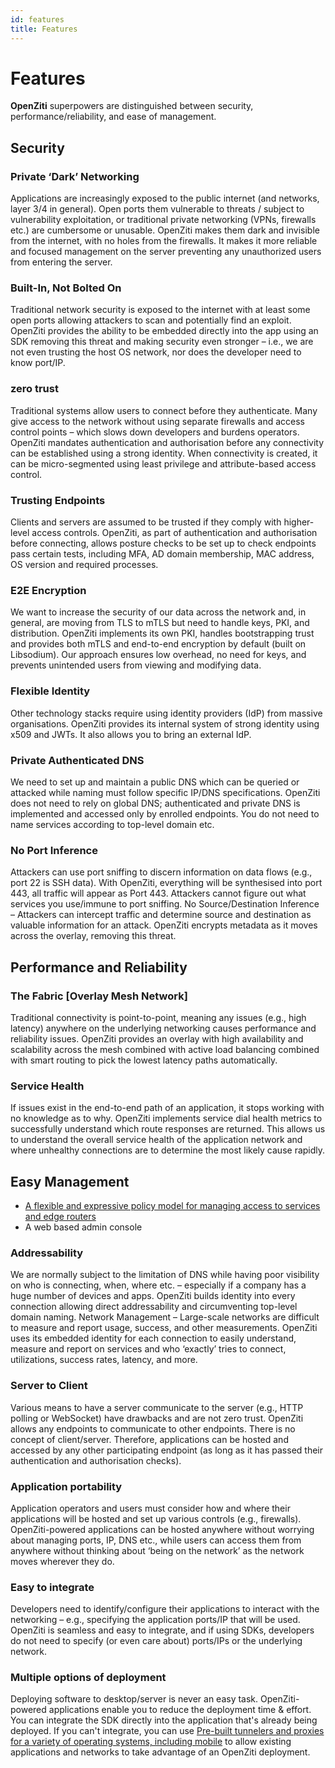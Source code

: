 ```yaml
---
id: features
title: Features
---
```


# Features

**OpenZiti** superpowers are distinguished between security, performance/reliability, and ease of management. 

## Security

### Private ‘Dark’ Networking
Applications are increasingly exposed to the public internet (and networks, layer 3/4 in general). Open ports them vulnerable to threats / subject to vulnerability exploitation, or traditional private networking (VPNs, firewalls etc.) are cumbersome or unusable. OpenZiti makes them dark and invisible from the internet, with no holes from the firewalls. It makes it more reliable and focused management on the server preventing any unauthorized users from entering the server.

### Built-In, Not Bolted On
Traditional network security is exposed to the internet with at least some open ports allowing attackers to scan and potentially find an exploit. OpenZiti provides the ability to be embedded directly into the app using an SDK removing this threat and making security even stronger – i.e., we are not even trusting the host OS network, nor does the developer need to know port/IP.

### zero trust
Traditional systems allow users to connect before they authenticate. Many give access to the network without using separate firewalls and access control points – which slows down developers and burdens operators. OpenZiti mandates authentication and authorisation before any connectivity can be established using a strong identity. When connectivity is created, it can be micro-segmented using least privilege and attribute-based access control.

### Trusting Endpoints 
Clients and servers are assumed to be trusted if they comply with higher-level access controls. OpenZiti, as part of authentication and authorisation before connecting, allows posture checks to be set up to check endpoints pass certain tests, including MFA, AD domain membership, MAC address, OS version and required processes.

### E2E Encryption 
We want to increase the security of our data across the network and, in general, are moving from TLS to mTLS but need to handle keys, PKI, and distribution. OpenZiti implements its own PKI, handles bootstrapping trust and provides both mTLS and end-to-end encryption by default (built on Libsodium). Our approach ensures low overhead, no need for keys, and prevents unintended users from viewing and modifying data.

### Flexible Identity 
Other technology stacks require using identity providers (IdP) from massive organisations. OpenZiti provides its internal system of strong identity using x509 and JWTs. It also allows you to bring an external IdP.

### Private Authenticated DNS 
We need to set up and maintain a public DNS which can be queried or attacked while naming must follow specific IP/DNS specifications. OpenZiti does not need to rely on global DNS; authenticated and private DNS is implemented and accessed only by enrolled endpoints. You do not need to name services according to top-level domain etc.


### No Port Inference 
Attackers can use port sniffing to discern information on data flows (e.g., port 22 is SSH data). With OpenZiti, everything will be synthesised into port 443, all traffic will appear as Port 443. Attackers cannot figure out what services you use/immune to port sniffing.
No Source/Destination Inference – Attackers can intercept traffic and determine source and destination as valuable information for an attack. OpenZiti encrypts metadata as it moves across the overlay, removing this threat.

## Performance and Reliability
### The Fabric [Overlay Mesh Network] 
Traditional connectivity is point-to-point, meaning any issues (e.g., high latency) anywhere on the underlying networking causes performance and reliability issues. OpenZiti provides an overlay with high availability and scalability across the mesh combined with active load balancing combined with smart routing to pick the lowest latency paths automatically.

### Service Health 
If issues exist in the end-to-end path of an application, it stops working with no knowledge as to why. OpenZiti implements service dial health metrics to successfully understand which route responses are returned. This allows us to understand the overall service health of the application network and where unhealthy connections are to determine the most likely cause rapidly.
 
## Easy Management

* [A flexible and expressive policy model for managing access to services and edge routers](./security/authorization/policies/overview)
* A web based admin console


### Addressability 
We are normally subject to the limitation of DNS while having poor visibility on who is connecting, when, where etc. – especially if a company has a huge number of devices and apps. OpenZiti builds identity into every connection allowing direct addressability and circumventing top-level domain naming.
Network Management – Large-scale networks are difficult to measure and report usage, success, and other measurements. OpenZiti uses its embedded identity for each connection to easily understand, measure and report on services and who ‘exactly’ tries to connect, utilizations, success rates, latency, and more.


### Server to Client 
Various means to have a server communicate to the server (e.g., HTTP polling or WebSocket) have drawbacks and are not zero trust. OpenZiti allows any endpoints to communicate to other endpoints. There is no concept of client/server. Therefore, applications can be hosted and accessed by any other participating endpoint (as long as it has passed their authentication and authorisation checks).


### Application portability 
Application operators and users must consider how and where their applications will be hosted and set up various controls (e.g., firewalls). OpenZiti-powered applications can be hosted anywhere without worrying about managing ports, IP, DNS etc., while users can access them from anywhere without thinking about ‘being on the network’ as the network moves wherever they do.


### Easy to integrate 
Developers need to identify/configure their applications to interact with the networking – e.g., specifying the application ports/IP that will be used. OpenZiti is seamless and easy to integrate, and if using SDKs, developers do not need to specify (or even care about) ports/IPs or the underlying network.


### Multiple options of deployment
Deploying software to desktop/server is never an easy task. OpenZiti-powered applications enable you to reduce the deployment time & effort. You can integrate the SDK directly into the application that's already being deployed. If you can't integrate, you can use [Pre-built tunnelers and proxies for a variety of operating systems, including mobile](./clients/tunnelers) to allow existing applications and networks to take advantage of an OpenZiti deployment.
